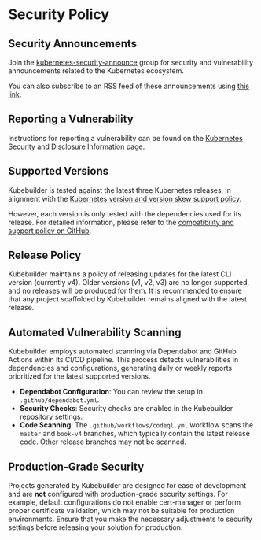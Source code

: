 # Security Policy

## Security Announcements

Join the [kubernetes-security-announce] group for security and vulnerability announcements related to the Kubernetes ecosystem.

You can also subscribe to an RSS feed of these announcements using [this link][kubernetes-security-announce-rss].

## Reporting a Vulnerability

Instructions for reporting a vulnerability can be found on the [Kubernetes Security and Disclosure Information] page.

## Supported Versions

Kubebuilder is tested against the latest three Kubernetes releases, in alignment with the [Kubernetes version and version skew support policy](https://kubernetes.io/docs/setup/release/version-skew-policy/).

However, each version is only tested with the dependencies used for its release. For detailed information, please refer to the [compatibility and support policy on GitHub][compatibility-policy].

## Release Policy

Kubebuilder maintains a policy of releasing updates for the latest CLI version (currently v4). Older versions (v1, v2, v3) are no longer supported, and no releases will be produced for them. It is recommended to ensure that any project scaffolded by Kubebuilder remains aligned with the latest release.

## Automated Vulnerability Scanning

Kubebuilder employs automated scanning via Dependabot and GitHub Actions within its CI/CD pipeline. This process detects vulnerabilities in dependencies and configurations, generating daily or weekly reports prioritized for the latest supported versions.

- **Dependabot Configuration**: You can review the setup in `.github/dependabot.yml`.
- **Security Checks**: Security checks are enabled in the Kubebuilder repository settings.
- **Code Scanning**: The `.github/workflows/codeql.yml` workflow scans the `master` and `book-v4` branches, which typically contain the latest release code. Other release branches may not be scanned.

## Production-Grade Security

Projects generated by Kubebuilder are designed for ease of development and are **not** configured with production-grade security settings. For example, default configurations do not enable cert-manager or perform proper certificate validation, which may not be suitable for production environments. Ensure that you make the necessary adjustments to security settings before releasing your solution for production.

[kubernetes-security-announce]: https://groups.google.com/forum/#!forum/kubernetes-security-announce
[kubernetes-security-announce-rss]: https://groups.google.com/forum/feed/kubernetes-security-announce/msgs/rss_v2_0.xml?num=50
[Kubernetes version and version skew support policy]: https://kubernetes.io/docs/setup/release/version-skew-policy/#supported-versions
[Kubernetes Security and Disclosure Information]: https://kubernetes.io/docs/reference/issues-security/security/#report-a-vulnerability
[compatibility-policy]: ./../README.md#versions-compatibility-and-supportability
[project-upgrade-assistant]: https://book.kubebuilder.io/reference/rescaffold
[testdata-directory]: https://github.com/kubernetes-sigs/kubebuilder/tree/master/testdata
[kubebuilder-releases]: https://github.com/kubernetes-sigs/kubebuilder/releases
